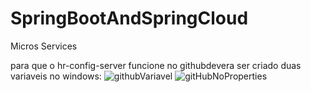 # SpringBootAndSpringCloud
 Micros Services

para que o hr-config-server funcione no githubdevera ser criado duas variaveis no windows:
![githubVariavel](https://user-images.githubusercontent.com/95228196/209059658-a8dd4152-b14a-4d0f-9536-db9e71a6149b.png)
![gitHubNoProperties](https://user-images.githubusercontent.com/95228196/209059714-8329f9de-f083-4d5f-b670-57289513ca84.png)
